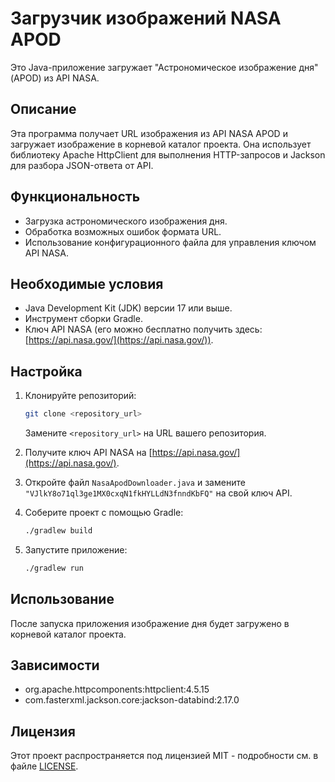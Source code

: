 # Загрузчик изображений NASA APOD

Это Java-приложение загружает "Астрономическое изображение дня" (APOD) из API NASA.

## Описание

Эта программа получает URL изображения из API NASA APOD и загружает изображение в корневой каталог проекта. Она использует библиотеку Apache HttpClient для выполнения HTTP-запросов и Jackson для разбора JSON-ответа от API.

## Функциональность

*   Загрузка астрономического изображения дня.
*   Обработка возможных ошибок формата URL.
*   Использование конфигурационного файла для управления ключом API NASA.

## Необходимые условия

*   Java Development Kit (JDK) версии 17 или выше.
*   Инструмент сборки Gradle.
*   Ключ API NASA (его можно бесплатно получить здесь: [https://api.nasa.gov/](https://api.nasa.gov/)).

## Настройка

1.  Клонируйте репозиторий:

    ```bash
    git clone <repository_url>
    ```

    Замените `<repository_url>` на URL вашего репозитория.
2.  Получите ключ API NASA на [https://api.nasa.gov/](https://api.nasa.gov/).
3.  Откройте файл `NasaApodDownloader.java` и замените `"VJlkY8o71ql3ge1MX0cxqN1fkHYLLdN3fnndKbFQ"` на свой ключ API.
4.  Соберите проект с помощью Gradle:

    ```bash
    ./gradlew build
    ```
5.  Запустите приложение:

    ```bash
    ./gradlew run
    ```

## Использование

После запуска приложения изображение дня будет загружено в корневой каталог проекта.

## Зависимости

*   org.apache.httpcomponents:httpclient:4.5.15
*   com.fasterxml.jackson.core:jackson-databind:2.17.0

## Лицензия

Этот проект распространяется под лицензией MIT - подробности см. в файле [LICENSE](LICENSE).
